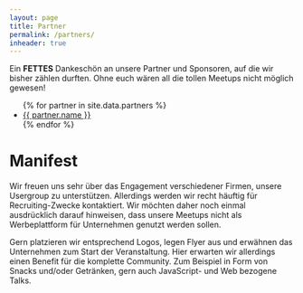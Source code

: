 ```yaml
---
layout: page
title: Partner
permalink: /partners/
inheader: true
---
```


Ein **FETTES** Dankeschön an unsere Partner und Sponsoren, auf die wir bisher zählen durften. Ohne euch wären all die tollen Meetups nicht möglich gewesen!

<ul>
{% for partner in site.data.partners %}
  <li>
    <a href="partner.website" target="_blank">
      {{ partner.name }}
    </a>
  </li>
{% endfor %}
</ul>

# Manifest

Wir freuen uns sehr über das Engagement verschiedener Firmen, unsere Usergroup zu unterstützen. Allerdings werden wir recht häuftig für Recruiting-Zwecke kontaktiert. Wir möchten daher noch einmal ausdrücklich darauf hinweisen, dass unsere Meetups nicht als Werbeplattform für Unternehmen genutzt werden sollen.

Gern platzieren wir entsprechend Logos, legen Flyer aus und erwähnen das Unternehmen zum Start der Veranstaltung. Hier erwarten wir allerdings einen Benefit für die komplette Community. Zum Beispiel in Form von Snacks und/oder Getränken, gern auch JavaScript- und Web bezogene Talks.